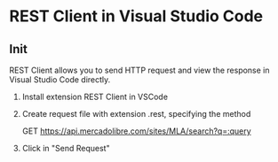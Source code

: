 # REST Client in Visual Studio Code

## Init

REST Client allows you to send HTTP request and view the response in Visual Studio Code directly.

1. Install extension REST Client in VSCode

2. Create request file with extension .rest, specifying the method

   GET https://api.mercadolibre.com/sites/MLA/search?q=:query

3. Click in "Send Request"
